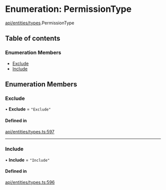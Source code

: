 # Enumeration: PermissionType

[api/entities/types](../wiki/api.entities.types).PermissionType

## Table of contents

### Enumeration Members

- [Exclude](../wiki/api.entities.types.PermissionType#exclude)
- [Include](../wiki/api.entities.types.PermissionType#include)

## Enumeration Members

### Exclude

• **Exclude** = ``"Exclude"``

#### Defined in

[api/entities/types.ts:597](https://github.com/PolymeshAssociation/polymesh-sdk/blob/fe2e6dd1/src/api/entities/types.ts#L597)

___

### Include

• **Include** = ``"Include"``

#### Defined in

[api/entities/types.ts:596](https://github.com/PolymeshAssociation/polymesh-sdk/blob/fe2e6dd1/src/api/entities/types.ts#L596)
